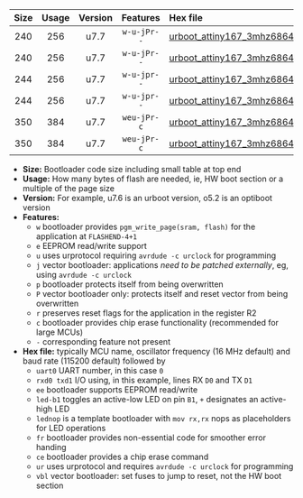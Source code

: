 |Size|Usage|Version|Features|Hex file|
|:-:|:-:|:-:|:-:|:--|
|240|256|u7.7|`w-u-jPr--`|[urboot_attiny167_3mhz6864_38400bps_uart0_rxa0_txa1_led+b1_ur_vbl.hex](https://raw.githubusercontent.com/stefanrueger/urboot.hex/main/mcus/attiny167/fcpu_3mhz6864/38400_bps/urboot_attiny167_3mhz6864_38400bps_uart0_rxa0_txa1_led+b1_ur_vbl.hex)|
|240|256|u7.7|`w-u-jPr--`|[urboot_attiny167_3mhz6864_38400bps_uart0_rxa0_txa1_lednop_ur_vbl.hex](https://raw.githubusercontent.com/stefanrueger/urboot.hex/main/mcus/attiny167/fcpu_3mhz6864/38400_bps/urboot_attiny167_3mhz6864_38400bps_uart0_rxa0_txa1_lednop_ur_vbl.hex)|
|244|256|u7.7|`w-u-jpr--`|[urboot_attiny167_3mhz6864_38400bps_uart0_rxa0_txa1_led+b1_fr_ur_vbl.hex](https://raw.githubusercontent.com/stefanrueger/urboot.hex/main/mcus/attiny167/fcpu_3mhz6864/38400_bps/urboot_attiny167_3mhz6864_38400bps_uart0_rxa0_txa1_led+b1_fr_ur_vbl.hex)|
|244|256|u7.7|`w-u-jpr--`|[urboot_attiny167_3mhz6864_38400bps_uart0_rxa0_txa1_lednop_fr_ur_vbl.hex](https://raw.githubusercontent.com/stefanrueger/urboot.hex/main/mcus/attiny167/fcpu_3mhz6864/38400_bps/urboot_attiny167_3mhz6864_38400bps_uart0_rxa0_txa1_lednop_fr_ur_vbl.hex)|
|350|384|u7.7|`weu-jPr-c`|[urboot_attiny167_3mhz6864_38400bps_uart0_rxa0_txa1_ee_led+b1_fr_ce_ur_vbl.hex](https://raw.githubusercontent.com/stefanrueger/urboot.hex/main/mcus/attiny167/fcpu_3mhz6864/38400_bps/urboot_attiny167_3mhz6864_38400bps_uart0_rxa0_txa1_ee_led+b1_fr_ce_ur_vbl.hex)|
|350|384|u7.7|`weu-jPr-c`|[urboot_attiny167_3mhz6864_38400bps_uart0_rxa0_txa1_ee_lednop_fr_ce_ur_vbl.hex](https://raw.githubusercontent.com/stefanrueger/urboot.hex/main/mcus/attiny167/fcpu_3mhz6864/38400_bps/urboot_attiny167_3mhz6864_38400bps_uart0_rxa0_txa1_ee_lednop_fr_ce_ur_vbl.hex)|

- **Size:** Bootloader code size including small table at top end
- **Usage:** How many bytes of flash are needed, ie, HW boot section or a multiple of the page size
- **Version:** For example, u7.6 is an urboot version, o5.2 is an optiboot version
- **Features:**
  + `w` bootloader provides `pgm_write_page(sram, flash)` for the application at `FLASHEND-4+1`
  + `e` EEPROM read/write support
  + `u` uses urprotocol requiring `avrdude -c urclock` for programming
  + `j` vector bootloader: applications *need to be patched externally*, eg, using `avrdude -c urclock`
  + `p` bootloader protects itself from being overwritten
  + `P` vector bootloader only: protects itself and reset vector from being overwritten
  + `r` preserves reset flags for the application in the register R2
  + `c` bootloader provides chip erase functionality (recommended for large MCUs)
  + `-` corresponding feature not present
- **Hex file:** typically MCU name, oscillator frequency (16 MHz default) and baud rate (115200 default) followed by
  + `uart0` UART number, in this case `0`
  + `rxd0 txd1` I/O using, in this example, lines RX `D0` and TX `D1`
  + `ee` bootloader supports EEPROM read/write
  + `led-b1` toggles an active-low LED on pin `B1`, `+` designates an active-high LED
  + `lednop` is a template bootloader with `mov rx,rx` nops as placeholders for LED operations
  + `fr` bootloader provides non-essential code for smoother error handing
  + `ce` bootloader provides a chip erase command
  + `ur` uses urprotocol and requires `avrdude -c urclock` for programming
  + `vbl` vector bootloader: set fuses to jump to reset, not the HW boot section
